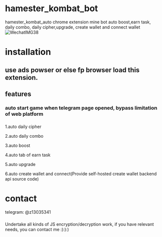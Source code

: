 # hamester_kombat_bot

hamester_kombat_auto chrome extension mine bot auto boost,earn task, daily combo, daily cipher,upgrade, create wallet and connect wallet
![WechatIMG38](https://github.com/qiming97/hamester_kombat_bot/assets/58248658/2ebe3bb4-175f-42e8-84fd-289d6c2069d4)

# installation
## use ads powser or else fp browser load this extension.

## features

### auto start game when telegram page opened, bypass limitation of web platform
###

1.auto daily cipher

2.auto daily combo

3.auto boost

4.auto tab of earn task

5.auto upgrade

6.auto create wallet and connect(Provide self-hosted create wallet backend api source code)


# contact
telegram: @z13035341

###
Undertake all kinds of JS encryption/decryption work, if you have relevant needs, you can contact me :):):)
